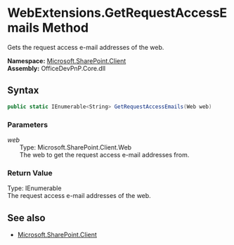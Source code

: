 # WebExtensions.GetRequestAccessEmails Method  
Gets the request access e-mail addresses of the web.  

**Namespace:** [Microsoft.SharePoint.Client](Microsoft.SharePoint.Client.md)  
**Assembly:** OfficeDevPnP.Core.dll  
## Syntax
```C#
public static IEnumerable<String> GetRequestAccessEmails(Web web)
```
### Parameters
*web*  
&emsp;&emsp;Type: Microsoft.SharePoint.Client.Web  
&emsp;&emsp;The web to get the request access e-mail addresses from.  

### Return Value
Type: IEnumerable<String>  
The request access e-mail addresses of the web.

## See also
- [Microsoft.SharePoint.Client](Microsoft.SharePoint.Client.md)
